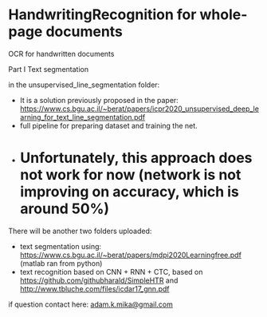 # HandwritingRecognition for whole-page documents

OCR for handwritten documents

Part I Text segmentation

in the unsupervised_line_segmentation folder:
  - It is a solution previously proposed in the paper: https://www.cs.bgu.ac.il/~berat/papers/icpr2020_unsupervised_deep_learning_for_text_line_segmentation.pdf
  - full pipeline for preparing dataset and training the net. 
  - # Unfortunately, this approach does not work for now (network is not improving on accuracy, which is around 50%)

There will be another two folders uploaded:
- text segmentation using: https://www.cs.bgu.ac.il/~berat/papers/mdpi2020Learningfree.pdf (matlab ran from python)
- text recognition based on CNN + RNN + CTC, based on https://github.com/githubharald/SimpleHTR and http://www.tbluche.com/files/icdar17_gnn.pdf

if question contact here: adam.k.mika@gmail.com
  

